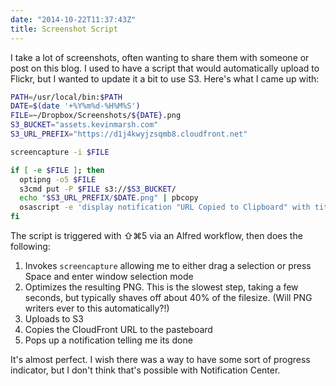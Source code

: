 ```yaml
---
date: "2014-10-22T11:37:43Z"
title: Screenshot Script
---
```


I take a lot of screenshots, often wanting to share them with someone or post on this blog. I used to have a script that would automatically upload to Flickr, but I wanted to update it a bit to use S3. Here's what I came up with:

```bash
PATH=/usr/local/bin:$PATH
DATE=$(date '+%Y%m%d-%H%M%S')
FILE=~/Dropbox/Screenshots/${DATE}.png
S3_BUCKET="assets.kevinmarsh.com"
S3_URL_PREFIX="https://d1j4kwyjzsqmb8.cloudfront.net"

screencapture -i $FILE

if [ -e $FILE ]; then
  optipng -o5 $FILE
  s3cmd put -P $FILE s3://$S3_BUCKET/
  echo "$S3_URL_PREFIX/$DATE.png" | pbcopy
  osascript -e 'display notification "URL Copied to Clipboard" with title "Screenshot"'
fi
```

The script is triggered with ⇧⌘5 via an Alfred workflow, then does the following:

1. Invokes `screencapture` allowing me to either drag a selection or press Space and enter window selection mode
2. Optimizes the resulting PNG. This is the slowest step, taking a few seconds, but typically shaves off about 40% of the filesize. (Will PNG writers ever to this automatically?!)
3. Uploads to S3
4. Copies the CloudFront URL to the pasteboard
5. Pops up a notification telling me its done

It's almost perfect. I wish there was a way to have some sort of progress indicator, but I don't think that's possible with Notification Center.
